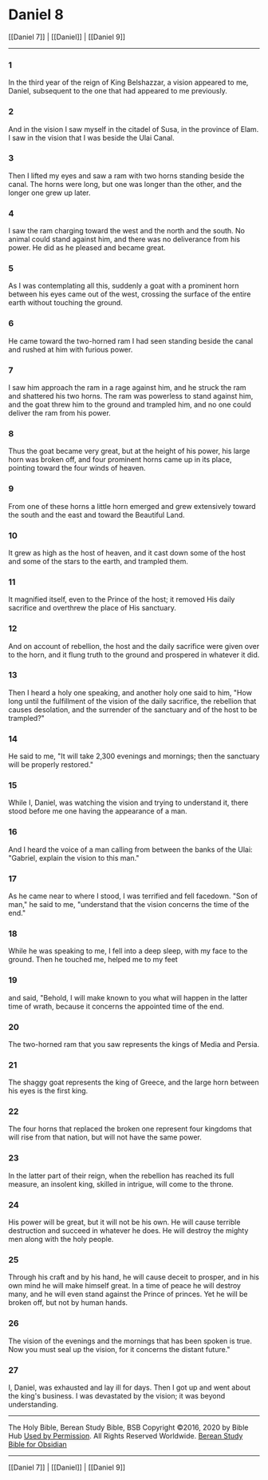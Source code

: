 # Daniel 8

[[Daniel 7]] | [[Daniel]] | [[Daniel 9]]

---

### 1
In the third year of the reign of King Belshazzar, a vision appeared to me, Daniel, subsequent to the one that had appeared to me previously.

### 2
And in the vision I saw myself in the citadel of Susa, in the province of Elam. I saw in the vision that I was beside the Ulai Canal.

### 3
Then I lifted my eyes and saw a ram with two horns standing beside the canal. The horns were long, but one was longer than the other, and the longer one grew up later.

### 4
I saw the ram charging toward the west and the north and the south. No animal could stand against him, and there was no deliverance from his power. He did as he pleased and became great.

### 5
As I was contemplating all this, suddenly a goat with a prominent horn between his eyes came out of the west, crossing the surface of the entire earth without touching the ground.

### 6
He came toward the two-horned ram I had seen standing beside the canal and rushed at him with furious power.

### 7
I saw him approach the ram in a rage against him, and he struck the ram and shattered his two horns. The ram was powerless to stand against him, and the goat threw him to the ground and trampled him, and no one could deliver the ram from his power.

### 8
Thus the goat became very great, but at the height of his power, his large horn was broken off, and four prominent horns came up in its place, pointing toward the four winds of heaven.

### 9
From one of these horns a little horn emerged and grew extensively toward the south and the east and toward the Beautiful Land.

### 10
It grew as high as the host of heaven, and it cast down some of the host and some of the stars to the earth, and trampled them.

### 11
It magnified itself, even to the Prince of the host; it removed His daily sacrifice and overthrew the place of His sanctuary.

### 12
And on account of rebellion, the host and the daily sacrifice were given over to the horn, and it flung truth to the ground and prospered in whatever it did.

### 13
Then I heard a holy one speaking, and another holy one said to him, "How long until the fulfillment of the vision of the daily sacrifice, the rebellion that causes desolation, and the surrender of the sanctuary and of the host to be trampled?"

### 14
He said to me, "It will take 2,300 evenings and mornings; then the sanctuary will be properly restored."

### 15
While I, Daniel, was watching the vision and trying to understand it, there stood before me one having the appearance of a man.

### 16
And I heard the voice of a man calling from between the banks of the Ulai: "Gabriel, explain the vision to this man."

### 17
As he came near to where I stood, I was terrified and fell facedown. "Son of man," he said to me, "understand that the vision concerns the time of the end."

### 18
While he was speaking to me, I fell into a deep sleep, with my face to the ground. Then he touched me, helped me to my feet

### 19
and said, "Behold, I will make known to you what will happen in the latter time of wrath, because it concerns the appointed time of the end.

### 20
The two-horned ram that you saw represents the kings of Media and Persia.

### 21
The shaggy goat represents the king of Greece, and the large horn between his eyes is the first king.

### 22
The four horns that replaced the broken one represent four kingdoms that will rise from that nation, but will not have the same power.

### 23
In the latter part of their reign, when the rebellion has reached its full measure, an insolent king, skilled in intrigue, will come to the throne.

### 24
His power will be great, but it will not be his own. He will cause terrible destruction and succeed in whatever he does. He will destroy the mighty men along with the holy people.

### 25
Through his craft and by his hand, he will cause deceit to prosper, and in his own mind he will make himself great. In a time of peace he will destroy many, and he will even stand against the Prince of princes. Yet he will be broken off, but not by human hands.

### 26
The vision of the evenings and the mornings that has been spoken is true. Now you must seal up the vision, for it concerns the distant future."

### 27
I, Daniel, was exhausted and lay ill for days. Then I got up and went about the king's business. I was devastated by the vision; it was beyond understanding.

---

The Holy Bible, Berean Study Bible, BSB
Copyright ©2016, 2020 by Bible Hub
[Used by Permission](https://berean.bible/terms.htm). All Rights Reserved Worldwide.
[Berean Study Bible for Obsidian](https://github.com/gapmiss/berean-study-bible-for-obsidian)

---

[[Daniel 7]] | [[Daniel]] | [[Daniel 9]]

